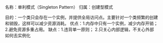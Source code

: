 名称：单利模式（Singleton Pattern）
归属：创建型模式

目的：一个类只会存在一个实例，并提供全局访问点。主要针对一个类频繁的创建和销毁，这样可以减少资源消耗。
优点：1.内存中只有一个实例，减少内存开销；
    2.避免资源多重占用。
缺点：1.违背单一原则；
    2.只关心内部逻辑，不关心外部如何去实例化